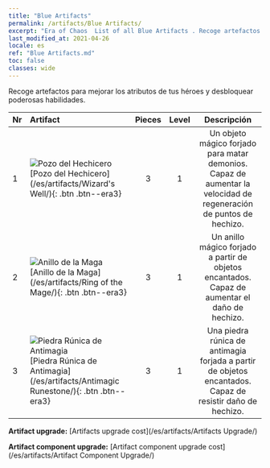 ```yaml
---
title: "Blue Artifacts"
permalink: /artifacts/Blue Artifacts/
excerpt: "Era of Chaos  List of all Blue Artifacts . Recoge artefactos para mejorar los atributos de tus héroes y desbloquear poderosas habilidades."
last_modified_at: 2021-04-26
locale: es
ref: "Blue Artifacts.md"
toc: false
classes: wide
---
```


  Recoge artefactos para mejorar los atributos de tus héroes y desbloquear poderosas habilidades.

  |  Nr  |    Artifact    | Pieces |  Level | Descripción   |
  |:-----|:---------------|:------:|:------:|:--------------:|
  | 1   | ![Pozo del Hechicero](/images/t/icon_artifact_21.png) [Pozo del Hechicero](/es/artifacts/Wizard's Well/){: .btn .btn--era3} | 3 | 1 | Un objeto mágico forjado para matar demonios. Capaz de aumentar la velocidad de regeneración de puntos de hechizo. |
  | 2   | ![Anillo de la Maga](/images/t/icon_artifact_22.png) [Anillo de la Maga](/es/artifacts/Ring of the Mage/){: .btn .btn--era3} | 3 | 1 | Un anillo mágico forjado a partir de objetos encantados. Capaz de aumentar el daño de hechizo. |
  | 3   | ![Piedra Rúnica de Antimagia](/images/t/icon_artifact_23.png) [Piedra Rúnica de Antimagia](/es/artifacts/Antimagic Runestone/){: .btn .btn--era3} | 3 | 1 | Una piedra rúnica de antimagia forjada a partir de objetos encantados. Capaz de resistir daño de hechizo. |


  **Artifact upgrade:** [Artifacts upgrade cost](/es/artifacts/Artifacts Upgrade/)

 **Artifact component upgrade:** [Artifact component upgrade cost](/es/artifacts/Artifact Component Upgrade/)

